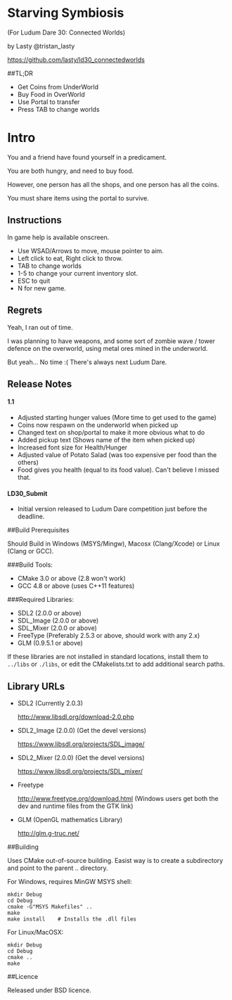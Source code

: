 
# Starving Symbiosis

(For Ludum Dare 30: Connected Worlds)

by Lasty   @tristan_lasty

https://github.com/lasty/ld30_connectedworlds


##TL;DR

* Get Coins from UnderWorld
* Buy Food in OverWorld
* Use Portal to transfer
* Press TAB to change worlds


# Intro

You and a friend have found yourself in a predicament.

You are both hungry, and need to buy food.

However, one person has all the shops, and one person has all the coins.

You must share items using the portal to survive.


## Instructions

In game help is available onscreen.

* Use WSAD/Arrows to move, mouse pointer to aim.
* Left click to eat,  Right click to throw.
* TAB to change worlds
* 1-5 to change your current inventory slot.
* ESC to quit
* N for new game.


## Regrets

Yeah, I ran out of time.

I was planning to have weapons, and some sort of zombie wave / tower defence on the overworld,
using metal ores mined in the underworld.

But yeah... No time :(  There's always next Ludum Dare.


## Release Notes
#### 1.1

* Adjusted starting hunger values (More time to get used to the game)
* Coins now respawn on the underworld when picked up
* Changed text on shop/portal to make it more obvious what to do
* Added pickup text (Shows name of the item when picked up)
* Increased font size for Health/Hunger
* Adjusted value of Potato Salad (was too expensive per food than the others)
* Food gives you health (equal to its food value).  Can't believe I missed that.


#### LD30_Submit

* Initial version released to Ludum Dare competition just before the deadline.


##Build Prerequisites

Should Build in Windows (MSYS/Mingw), Macosx (Clang/Xcode) or Linux (Clang or GCC).

###Build Tools:
* CMake 3.0 or above  (2.8 won't work) 
* GCC 4.8 or above  (uses C++11 features)

###Required Libraries:
* SDL2 (2.0.0 or above)
* SDL_Image (2.0.0 or above)
* SDL_Mixer (2.0.0 or above)
* FreeType (Preferably 2.5.3 or above, should work with any 2.x)
* GLM (0.9.5.1 or above)

If these libraries are not installed in standard locations,
install them to `../libs`  or `./libs`, or edit the CMakelists.txt
to add additional search paths.


## Library URLs

+ SDL2  (Currently 2.0.3)

	http://www.libsdl.org/download-2.0.php

+ SDL2_Image  (2.0.0)  (Get the devel versions)

	https://www.libsdl.org/projects/SDL_image/

+ SDL2_Mixer  (2.0.0)  (Get the devel versions)

	https://www.libsdl.org/projects/SDL_mixer/

+ Freetype

	http://www.freetype.org/download.html
	(Windows users get both the dev and runtime files from the GTK link)

+ GLM (OpenGL mathematics Library)

	http://glm.g-truc.net/


##Building

Uses CMake out-of-source building.  Easist way is to create a
subdirectory and point to the parent .. directory.

For Windows, requires MinGW MSYS shell:
```
mkdir Debug
cd Debug
cmake -G"MSYS Makefiles" ..
make
make install    # Installs the .dll files
```

For Linux/MacOSX:
```
mkdir Debug
cd Debug
cmake ..
make
```

##Licence

Released under BSD licence.


